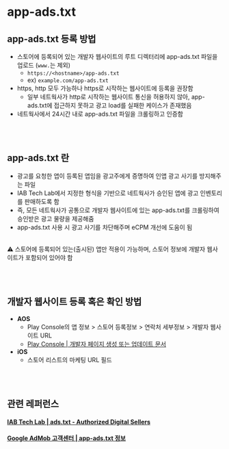 # app-ads.txt

## app-ads.txt 등록 방법
- 스토어에 등록되어 있는 개발자 웹사이트의 루트 디렉터리에 app-ads.txt 파일을 업로드 (`www.`는 제외)
    - `https://<hostname>/app-ads.txt`
    - ex) `example.com/app-ads.txt`
- https, http 모두 가능하나 https로 시작하는 웹사이트에 등록을 권장함
    - 일부 네트웍사가 http로 시작하는 웹사이트 통신을 허용하지 않아, app-ads.txt에 접근하지 못하고 광고 load를 실패한 케이스가 존재했음
- 네트웍사에서 24시간 내로 app-ads.txt 파일을 크롤링하고 인증함

<br></br>

## app-ads.txt 란
- 광고를 요청한 앱이 등록된 앱임을 광고주에게 증명하여 인앱 광고 사기를 방지해주는 파일
- IAB Tech Lab에서 지정한 형식을 기반으로 네트웍사가 승인된 앱에 광고 인벤토리를 판매하도록 함
- 즉, 모든 네트웍사가 공통으로 개발자 웹사이트에 있는 app-ads.txt를 크롤링하여 승인받은 광고 물량을 제공해줌
- app-ads.txt 사용 시 광고 사기를 차단해주며 eCPM 개선에 도움이 됨

<br>

<aside>
⚠️ 스토어에 등록되어 있는(출시된) 앱만 적용이 가능하며,
스토어 정보에 개발자 웹사이트가 포함되어 있어야 함
</aside>

<br></br>

## 개발자 웹사이트 등록 혹은 확인 방법
- **AOS**
    - Play Console의 앱 정보 > 스토어 등록정보 > 연락처 세부정보 > 개발자 웹사이트 URL
    - [Play Console | 개발자 페이지 생성 또는 업데이트 문서](https://support.google.com/googleplay/android-developer/answer/9873827?hl=ko)
- **iOS**
    - 스토어 리스트의 마케팅 URL 필드

<br></br>

## 관련 레퍼런스
#### [IAB Tech Lab | ads.txt - Authorized Digital Sellers](https://iabtechlab.com/ads-txt/)
#### [Google AdMob 고객센터 | app-ads.txt 정보](https://support.google.com/admob/answer/9787936?hl=ko&ref_topic=7384409&sjid=15160708219461390133-AP#)
